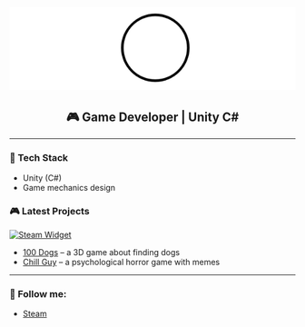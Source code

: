 <p align="center">
  <a href="https://store.steampowered.com/curator/45361862/">
    <img src="https://github.com/NemoKaim/NemoKaim/blob/main/assets/header.png" alt="Header">
  </a>
</p>

<h2 align="center">🎮 Game Developer | Unity C#</h2>

---

### 🔧 Tech Stack
- Unity (C#)
- Game mechanics design

### 🎮 Latest Projects
[![Steam Widget](https://store.steampowered.com/widget/3048670/)](https://store.steampowered.com/app/3048670/)
- [100 Dogs](https://store.steampowered.com/app/3048670/100_Dogs/) – a 3D game about finding dogs 
- [Chill Guy](https://store.steampowered.com/app/3505700/Chill_Guy/) – a psychological horror game with memes  

---

### 📢 Follow me:
- [Steam](https://store.steampowered.com/curator/45361862/)
